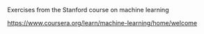 Exercises from the Stanford course on machine learning

https://www.coursera.org/learn/machine-learning/home/welcome

